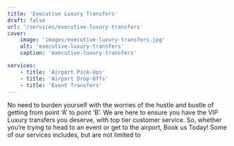 ```yaml
---
title: 'Executive Luxury Transfers'
draft: false
url: '/services/executive-luxury-transfers'
cover:
    image: 'images/executive-luxury-transfers.jpg'
    alt: 'executive-luxury-transfers'
    caption: 'executive-luxury-transfers'

services:
    - title: 'Airport Pick-Ups'
    - title: 'Airport Drop-Offs'
    - title: 'Event Transfers'
---
```


No need to burden yourself with the worries of the hustle and bustle of getting from point ‘A’ to point ‘B’. We are here to ensure you have the VIP Luxury transfers you deserve, with top tier customer service. So, whether you’re trying to head to an event or get to the airport, Book us Today! Some of our services includes, but are not limited to

